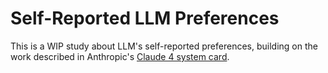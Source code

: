 # Self-Reported LLM Preferences

This is a WIP study about LLM's self-reported preferences, building on the work
described in Anthropic's
[Claude 4 system card](https://www-cdn.anthropic.com/4263b940cabb546aa0e3283f35b686f4f3b2ff47.pdf).
